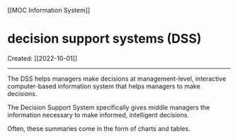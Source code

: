 [[MOC Information System]]

# decision support systems (DSS)
Created:  [[2022-10-01]]

---
The DSS helps managers make decisions at 
    management-level, 
    interactive computer-based information system 
    that helps managers to make decisions.
    
The Decision Support System specifically 
gives middle managers the information necessary 
to make informed, intelligent decisions.


Often, these summaries come in the form of charts and tables.












